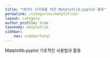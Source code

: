 ```yaml
---
title: "데이터 시각화를 위한 Matplotlib.pyplot 활용"
permalink: /categories/matplotlib/
layout: category
author_profile: true
taxonomy: matplotlib
sidebar:
    nav: sidebarTotal
---
```


Matplotlib.pyplot 기초적인 사용법과 활용
